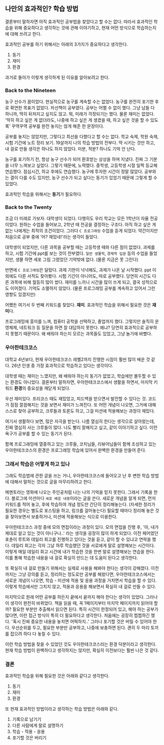 ## 나만의 효과적인? 학습 방법
결론부터 말하자면 아직 효과적인 공부법을 찾았다고 할 수는 없다.
따라서 효과적인 학습을 위해 중요하다고 생각하는 것에 관해 이야기하고, 현재 어떤 방식으로 학습하는지에 대해 쓰려고 한다.

효과적인 공부를 하기 위해서는 아래의 3가지가 중요하다고 생각한다.
1) 동기
2) 재미
3) 환경

과거로 돌아가 이렇게 생각하게 된 이유를 알아보려고 한다.

### Back to the Nineteen
농구 선수가 꿈이었다. 현실적으로 농구를 계속할 수는 없었다.
농구를 완전히 포기한 후로 확연한 목표가 없었다. 
차선책이 공부였다. 공부는 어쩔 수 없이 했다. 
그냥 남들 다 하니까, 딱히 뒤처지고 싶지도 않고. 뭐, 미래가 걱정되기는 했다. 물론 재미는 없었다.
'딱히 하고 싶은 게 없더라도, 나중에 하고 싶은 게 생겼을 때, 하고 싶은 것을 할 수 있도록' 
꾸역꾸역 공부를 완전 놓지는 않게 해준 한 문장이다.

공부를 놓지는 않았지만, 그렇다고 최선을 다했다고 할 수는 없다. 
학교 숙제, 학원 숙제, 시험 기간에 노트 정리 보기. 19살까지 나의 학습 방법의 전부다.
딱 시키는 것만 하고, 내 걸로 만들 생각은 하나도 하지 않았다. 미분, 적분? 하나도 기억 안 난다. 

농구를 포기하기 전, 항상 농구 선수가 되어 환호받는 상상을 하며 지냈다.
진짜 그 기분을 너무 느껴보고 싶었다. 그렇기 때문에, 노력했다. 
중학생, 고등학생 시절 일찍 등교해 연습했다. 점심시간, 하교 후에도 연습했다. 
농구에 투자한 시간이 정말 많았다. 
공부와는 결이 다를 수도 있지만, 농구 선수가 되고 싶다는 동기가 있었기 때문에 그렇게 할 수 있었다.

효과적인 학습을 위해서는 **동기**가 필요하다.

### Back to the Twenty
조금 더 미래로 가보자. 대학생이 되었다. 다행히도 우리 학교는 모든 1학년이 자율 전공이었다.
원하는 수업을 들어보고, 2학년 때 전공을 결정하는 구조다. 
아직 하고 싶은 게 없는 나에게는 최적의 조건이었다. 
그러다 `C 프로그래밍` 수업을 듣게 되었다. 
약간이지만 처음으로 공부 중에 '어? 재밌네!'라는 생각이 들었다.

대학생이 되었지만, 다른 과목을 공부할 때는 고등학생 때와 다른 점이 없었다.
과제를 하고, 시험 기간에 ppt를 보는 것이 전부였다. 
`일반 생물학`, `경제학 입문` 등의 수업을 들었지만, 생물 하면 세포 그림 그렸었던 기억밖에 없다. (물론 지금은 못 그린다)

반면에 `C 프로그래밍`은 달랐다. 과제 기한이 넉넉해도, 과제가 나온 날 시작했다. 
ppt 이외에도 다른 서적도 찾아봤다. 시험 기간이 아니어도, 따로 공부했다. 
당연히 시간도 다른 과목에 비해 월등히 많이 썼다. 
재미를 느끼니 시간을 많이 쓰게 되고, 결국 성적으로도 이어졌다. 
기억도 소멸하지 않았다. (물론 프로그래밍 공부를 계속하고 있어서 그런 영향도 있겠지만)

어쨌든 여기서 두 번째 키워드를 찾았다. **재미**. 효과적인 학습을 위해서 필요한 것은 **재미**다.

프로그래밍에 흥미를 느껴, 컴퓨터 공학을 선택하고, 졸업까지 했다. 
그렇지만 솔직히 운영체제, 네트워크 등 질문을 하면 잘 대답하지 못한다. 
왜냐? 당연히 효과적으로 공부하지 못했기 때문이다. 왜 배워야 하는지 모르는 과목들도 있었고, 그냥 놀기에 바빴다.

### 우아한테크코스
대학교 4년보다, 현재 우아한테크코스 레벨2까지 진행한 시점이 훨씬 많이 배운 것 같다. 
26년 인생 중 가장 효과적으로 학습하고 있다는 생각이다.

대학생 때는 재미는 느꼈지만, 왜 배워야 하는지 동기가 없었고, 학습에만 몰두할 수 있는 환경도 아니었다.
결론부터 말하자면, 우아한테크코스에서 생활을 하면서, 마지막 키워드 **환경**의 중요성을 깨닫게 되었다.

우선 재미있다. 프리코스 때도 재밌었고, 피드백을 받으면서 발전할 수 있다는 것. 
코드가 점점 깔끔해지는 것을 보면서 재미가 느껴진다.
또 어떤 개념이 나오면, 그거에 대해 스스로 찾아 공부하고, 크루들과 토론도 하고, 그걸 미션에 적용해보는 과정이 재밌다.

여기서 생활하다 보면, 많은 자극을 받는다. 나름 열심히 한다는 생각으로 살아왔는데, 진짜 열심히 사는 크루들이 많다.
나도 빨리 잘해지고 싶고, 같이 이야기하고 싶다. 이런 욕구가 공부를 할 수 있는 동기가 된다.

함께 프로그래밍에 열중하고 있는 크루들, 코치님들, 리뷰어님들이 함께 조성하고 있는 우아한테크코스의 환경은 
프로그래밍 학습에 있어서 완벽한 환경을 만들어 준다.

### 그래서 학습은 어떻게 하고 있나
그래도 학습법에 관한 글을 쓰는 거니, 우아한테크코스에 들어오고 난 후 변한 학습 방법에 대해서 말하는 것으로 글을 마무리하려고 한다.

메멘토라는 영화에 나오는 주인공처럼 나는 나의 기억을 믿지 못한다. 그래서 기록을 한다. 블로그에 미션마다 `새로 배운 내용`이라는 글을 쓴다. 
새로운 개념을 알게 되면, 먼저 키워드를 적어 놓고, 후에 학습하여 개념 정도만 간단히 정리해놓는다. (자세한 정리가 필요한 경우는 별도로 포스팅을 하고, 링크를 걸어놓는다) 
필요할 때마다 정리해 놓은 것을 찾아보면서 보충하거나, 미션에 적용해보는 식으로 이용한다.

우아한테크코스 과정 중에 모의 면접이라는 과정이 있다. 모의 면접을 진행 후, '아, 내가 제대로 알고 있는 것이 아니구나..'
라는 생각을 굉장히 많이 하게 되었다. 이전 페어였던 포츈이 루트와 데일리 회고를 진행하고 있다는 것을 듣고, 같이 할 수 있냐고 연락을 했다.
데일리 회고는 각자 그날 하루 학습했던 것을 서로에게 말로 설명해보는 시간이다. 
이렇게 매일 데일리 회고 시간에 내가 학습한 것을 한번 말로 설명해보는 연습을 한다.
이를 통해 학습한 내용을 내 걸로 확실히 만드는 데 도움이 된다고 생각한다.

또 확실히 내 걸로 만들기 위해서는 실제로 사용을 해봐야 한다는 생각이 강해졌다. 
이전까지는 그냥 강의를 듣고, 정리하는 정도로만 공부를 해왔다면, 우아한테크코스에서는 새로운 개념이 나오면,
학습 - 미션에 적용 및 응용 과정을 거치면서 학습을 할 수 있다. 
이렇게 학습에서만 그치지 않고, 적용과 응용을 해보면서 확실히 내 걸로 만들 수 있다.

마지막으로 원래 어떤 공부를 하든지 끝에서 끝까지 해야 한다는 생각이 있었다. 그러나 이 생각이 완전히 바뀌었다.
책을 읽을 때, 꼭 1페이지부터 마지막 페이지까지 읽어야 할까? 필요한 부분만 추출해서 읽으면 된다.
특히 시간이 한정되어 있고, 해야 하는 공부가 많다면, 이런 접근 방식이 특히 더 필요하다고 생각한다. 
처음에는 굉장히 찝찝하긴 했다. '혹시 진짜 중요한 내용을 놓치면 어떡하지..' 
그러나 포기할 것은 버릴 수 있어야 한다. 우선순위를 두고, 필요한 부분만 공부하고, 나중에 보충하면 된다.
괜히 두 마리 토끼를 잡으려 하다 다 놓칠 수 있다.

이런 학습 방법을 찾을 수 있었던 것도 우아한테크코스라는 환경 덕분이라고 생각한다. 현재 학습 방법이 완벽하다고 생각하지는 않지만, 확실히 이전보다는 훨씬 나은 것 같다.

### 결론
효과적인 학습을 위해 필요한 것은 아래와 같다고 생각한다.
1) 동기
2) 재미
3) 환경 

또 현재 효과적인 방법이라고 생각하는 학습 방법은 아래와 같다.
1) 기록으로 남기기
2) 다른 사람에게 말로 설명하기
3) 학습 - 적용 - 응용
4) 포기할 것은 버리기
